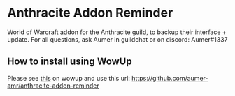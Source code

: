 # Anthracite Addon Reminder
World of Warcraft addon for the Anthracite guild, to backup their interface + update.
For all questions, ask Aumer in guildchat or on discord: Aumer#1337

## How to install using WowUp
Please see [this](https://wowup.io/guide/section/get-addons/install-from-url) on wowup and use this url: https://github.com/aumer-amr/anthracite-addon-reminder
